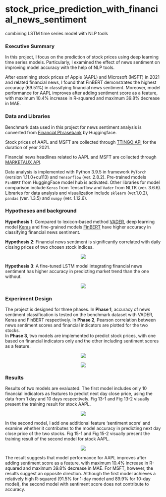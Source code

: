 # stock_price_prediction_with_financial_news_sentiment
 combining LSTM time series model with NLP tools

### Executive Summary
In this project, I focus on the prediction of stock prices using deep learning time series models. 
Particularly, I examined the effect of news sentiment on improving model accuracy with the help of NLP tools. 
 
After examining stock prices of Apple (AAPL) and Microsoft (MSFT) in 2021 and related financial news, I found that FinBERT demonstrates the highest accuracy (69.51%) in classifying financial news sentiment. Moreover, model performance for AAPL improves after adding sentiment score as a feature, with maximum 10.4% increase in R-squared and maximum 39.8% decrease in MAE.
 
### Data and Libraries
  
Benchmark data used in this project for news sentiment analysis is converted from [Financial Phrasebank](https://huggingface.co/datasets/financial_phrasebank) by Huggingface. 
 
Stock prices of AAPL and MSFT are collected through [TTINGO API](https://api.tiingo.com/) for the duration of year 2021. 
 
Financial news headlines related to AAPL and MSFT are collected through [MARKETAUX API](https://www.marketaux.com/). 

Data analysis is implemented with Python 3.9.5 in framework `PyTorch` (version 1.11.0+cu113) and `Tensorflow` (ver. 2.8.2). Pre-trained models `FinBERT` from HuggingFace model hub is activated. Other libraries for model comparison include `Keras` from Tensorflow and `Vader` from NLTK (ver. 3.6.6). Libraries for data analysis and visualization include `sklearn` (ver.1.0.2), `pandas` (ver. 1.3.5) and `numpy` (ver. 1.12.6).   
  
### Hypotheses and background

__Hypothesis 1__: Compared to lexicon-based method [VADER](https://github.com/knuppe/vader), deep learning model [Keras](https://keras.io/api/) and fine-grained models [FinBERT](https://huggingface.co/yiyanghkust/finbert-tone) have higher accuracy in classifying financial news sentiment.
  
__Hypothesis 2__: Financial news sentiment is significantly correlated with daily closing prices of two chosen stock indices.

<p align="center">
  <img src="https://i.ibb.co/RbBZ6Xd/H2.png">
</p>

__Hypothesis 3__: A fine-tuned LSTM model integrating financial news sentiment has higher accuracy in predicting market trend than the one without.

<p align="center">
  <img src="https://i.ibb.co/YkPfWVL/H3.png">
</p>


### Experiment Design

The project is designed for three phases. 
In __Phase 1__, accuracy of news sentiment classification is tested on the benchmark dataset with VADER, Keras and FinBERT respectively. 
In __Phase 2__, Pearson correlation between news sentiment scores and financial indicators are plotted for the two stocks.  
In __Phase 3__, two models are implemented to predict stock prices, with one based on financial indicators only and the other including sentiment scores as a feature.  

<p align="center">
  <img src="https://i.ibb.co/HBbjfnC/EDesign.png">
</p>
 
<p align="center">
  <img src="https://i.ibb.co/CJcjqrr/Ed-2.png">
</p>

### Results

Results of two models are evaluated. The first model includes only 10 financial indicators as features to predict next day close price, using the data from 1 day and 10 days respectively.  Fig 13-1 and Fig 13-2 visually present the training result for stock AAPL. 
 
<p align="center">
  <img src="https://i.ibb.co/KqzPcRs/Fig13.png">
</p>

In the second model, I add one additional feature ‘sentiment score’ and examine whether it contributes to the model accuracy in predicting next day close price of the two stocks. Fig 15-1 and Fig 15-2 visually present the training result of the second model for stock AAPL. 

<p align="center">
  <img src="https://i.ibb.co/SnmtcBg/Fig15.png">
</p>

The result suggests that model performance for AAPL improves after adding sentiment score as a feature, with maximum 10.4% increase in R-squared and maximum 39.8% decrease in MAE. For MSFT, however, the results suggest an opposite direction. Although the first model achieves a relatively high R-squared (91.5% for 1-day model and 89.9% for 10-day model), the second model with sentiment score does not contribute to accuracy. 
